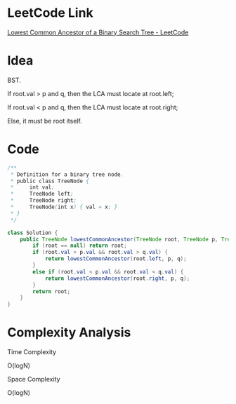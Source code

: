 # LeetCode Link

[Lowest Common Ancestor of a Binary Search Tree - LeetCode](https://leetcode.com/problems/lowest-common-ancestor-of-a-binary-search-tree/)

# Idea

BST.

If root.val > p and q, then the LCA must locate at root.left;

If root.val < p and q, then the LCA must locate at root.right;

Else, it must be root itself.

# Code

```java
/**
 * Definition for a binary tree node.
 * public class TreeNode {
 *     int val;
 *     TreeNode left;
 *     TreeNode right;
 *     TreeNode(int x) { val = x; }
 * }
 */

class Solution {
    public TreeNode lowestCommonAncestor(TreeNode root, TreeNode p, TreeNode q) {
        if (root == null) return root;
        if (root.val > p.val && root.val > q.val) {
            return lowestCommonAncestor(root.left, p, q);
        }
        else if (root.val < p.val && root.val < q.val) {
            return lowestCommonAncestor(root.right, p, q);
        }
        return root;
    }
}
```

# Complexity Analysis

Time Complexity

O(logN)

Space Complexity

O(logN)
